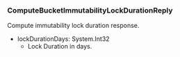 ### ComputeBucketImmutabilityLockDurationReply
Compute immutability lock duration response.

- lockDurationDays: System.Int32
  - Lock Duration in days.
